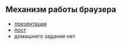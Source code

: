 ## Механизм работы браузера

- [презентация](http://yadi.sk/d/wo1LfOGatbOM)
- [пост](http://clubs.ya.ru/4611686018427468886/replies.xml?item_no=492)
- домашнего задания нет

